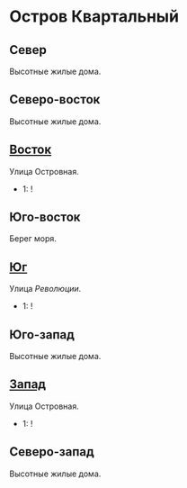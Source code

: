 # Остров Квартальный

## Север

Высотные жилые дома.

## Северо-восток

Высотные жилые дома.

## [Восток](./550160.md)

Улица Островная.

* 1:    !

## Юго-восток

Берег моря.

## [Юг](./540170.md)

Улица *Революции*.

* 1:    !

## Юго-запад

Высотные жилые дома.

## [Запад](./530160.md)

Улица Островная.

* 1:    !

## Северо-запад

Высотные жилые дома.
